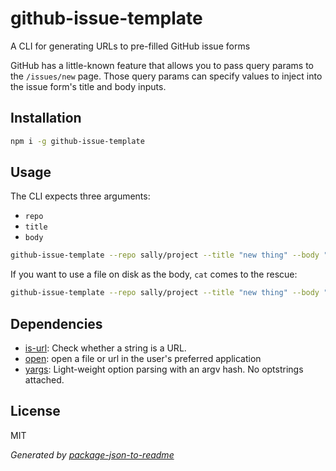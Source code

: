 # github-issue-template

A CLI for generating URLs to pre-filled GitHub issue forms

GitHub has a little-known feature that allows you to pass query params to the `/issues/new` page. Those query params can specify values to inject into the issue form's title and body inputs.

## Installation

```sh
npm i -g github-issue-template
```

## Usage

The CLI expects three arguments:

- `repo`
- `title`
- `body`

```sh
github-issue-template --repo sally/project --title "new thing" --body "the body"
```

If you want to use a file on disk as the body, `cat` comes to the rescue:

```sh
github-issue-template --repo sally/project --title "new thing" --body "$(cat some/file.md)"
```

## Dependencies

- [is-url](https://github.com/git+https:/): Check whether a string is a URL.
- [open](https://github.com/git+https:/): open a file or url in the user&#39;s preferred application
- [yargs](https://github.com/bcoe/yargs): Light-weight option parsing with an argv hash. No optstrings attached.


## License

MIT

_Generated by [package-json-to-readme](https://github.com/zeke/package-json-to-readme)_
